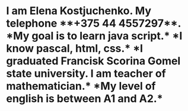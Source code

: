 <h1> I am Elena Kostjuchenko. 
My telephone **+375 44 4557297**.
*My goal is to learn java script.*
*I know pascal, html, css.*
*I graduated Francisk Scorina Gomel state university. I am teacher of mathematician.*
*My level of english is between A1 and A2.*